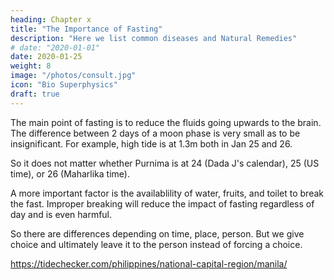 ```yaml
---
heading: Chapter x
title: "The Importance of Fasting"
description: "Here we list common diseases and Natural Remedies"
# date: "2020-01-01"
date: 2020-01-25
weight: 8
image: "/photos/consult.jpg"
icon: "Bio Superphysics"
draft: true
---
```



The main point of fasting is to reduce the fluids going upwards to the brain. The difference between 2 days of a moon phase is very small as to be insignificant. For example, high tide is at 1.3m both in Jan 25 and 26.

So it does not matter whether Purnima is at 24 (Dada J's calendar), 25 (US time), or 26 (Maharlika time).

A more important factor is the availablility of water, fruits, and toilet to break the fast. Improper breaking will reduce the impact of fasting regardless of day and is even harmful.

So there are differences depending on time, place, person. But we give choice and ultimately leave it to the person instead of forcing a choice. 

https://tidechecker.com/philippines/national-capital-region/manila/
